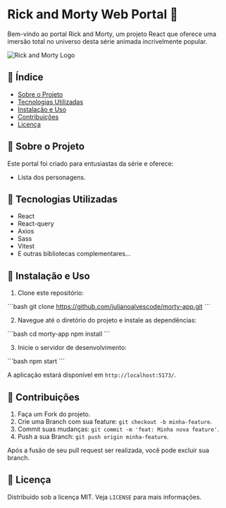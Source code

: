 # Rick and Morty Web Portal 🚀

Bem-vindo ao portal Rick and Morty, um projeto React que oferece uma imersão total no universo desta série animada incrivelmente popular.

![Rick and Morty Logo](https://rickandmortyapi.com/api/character/avatar/2.jpeg)

## 📌 Índice

- [Sobre o Projeto](#sobre-o-projeto)
- [Tecnologias Utilizadas](#tecnologias-utilizadas)
- [Instalação e Uso](#instalação-e-uso)
- [Contribuições](#contribuições)
- [Licença](#licença)

## 📖 Sobre o Projeto

Este portal foi criado para entusiastas da série e oferece:

- Lista dos personagens.

## 🚀 Tecnologias Utilizadas

- React
- React-query
- Axios
- Sass
- Vitest
- E outras bibliotecas complementares...

## 💼 Instalação e Uso

1. Clone este repositório:

\```bash
git clone https://github.com/julianoalvescode/morty-app.git
\```

2. Navegue até o diretório do projeto e instale as dependências:

\```bash
cd morty-app
npm install
\```

3. Inicie o servidor de desenvolvimento:

\```bash
npm start
\```

A aplicação estará disponível em `http://localhost:5173/`.

## 🤝 Contribuições

1. Faça um Fork do projeto.
2. Crie uma Branch com sua feature: `git checkout -b minha-feature`.
3. Commit suas mudanças: `git commit -m 'feat: Minha nova feature'`.
4. Push a sua Branch: `git push origin minha-feature`.

Após a fusão de seu pull request ser realizada, você pode excluir sua branch.

## 📜 Licença

Distribuído sob a licença MIT. Veja `LICENSE` para mais informações.
